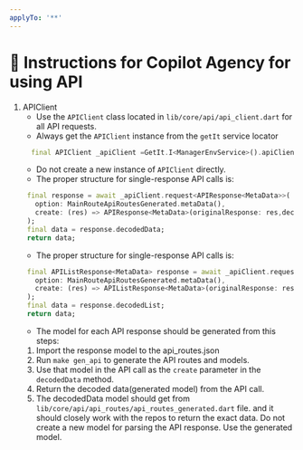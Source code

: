 ```yaml
---
applyTo: '**'
---
```



# 🧠 Instructions for Copilot Agency for using API
1. APIClient
   - Use the `APIClient` class located in `lib/core/api/api_client.dart` for all API requests.
   - Always get the `APIClient` instance from the `getIt` service locator 
   ```dart
     final APIClient _apiClient =GetIt.I<ManagerEnvService>().apiClient;
   ```
   - Do not create a new instance of `APIClient` directly.
   - The proper structure for single-response API calls is:
   ```dart
    final response = await _apiClient.request<APIResponse<MetaData>>(
      option: MainRouteApiRoutesGenerated.metaData(),
      create: (res) => APIResponse<MetaData>(originalResponse: res,decodedData: MetaData()),
    );
    final data = response.decodedData;
    return data;
   ```
   - The proper structure for single-response API calls is:
   ```dart
    final APIListResponse<MetaData> response = await _apiClient.request< APIListResponse<MetaData>>(
      option: MainRouteApiRoutesGenerated.metaData(),
      create: (res) => APIListResponse<MetaData>(originalResponse: res,decodedData: MetaData()),
    );
    final data = response.decodedList;
    return data;
   ```
   - The model for each API response should be generated from this steps:
    1. Import the response model to the api_routes.json
    2. Run `make gen_api` to generate the API routes and models.
    3. Use that model in the API call as the `create` parameter in the `decodedData` method.
    4. Return the decoded data(generated model) from the API call.
    5. The decodedData model should get from `lib/core/api/api_routes/api_routes_generated.dart` file.
       and it should closely work with the repos to return the exact data.
       Do not create a new model for parsing the API response. Use the generated model.
